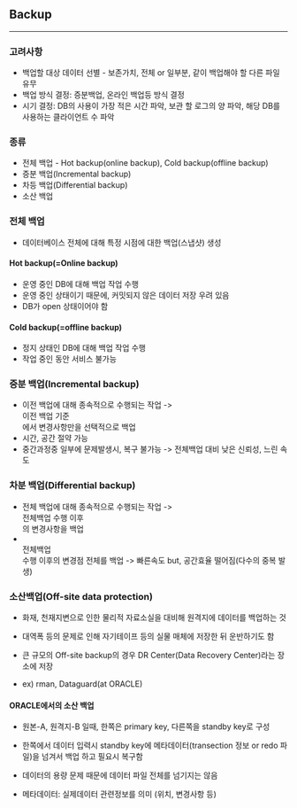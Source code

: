 ## Backup
----------------------------
### 고려사항
* 백업할 대상 데이터 선별 - 보존가치, 전체 or 일부분, 같이 백업해야 할 다른 파일 유무
* 백업 방식 결정: 증분백업, 온라인 백업등 방식 결정
* 시기 결정: DB의 사용이 가장 적은 시간 파악, 보관 할 로그의 양 파악, 해당 DB를 사용하는 클라이언트 수 파악

### 종류
* 전체 백업 - Hot backup(online backup), Cold backup(offline backup)
* 증분 백업(Incremental backup)
* 차등 백업(Differential backup)
* 소산 백업

### 전체 백업
* 데이터베이스 전체에 대해 특정 시점에 대한 백업(스냅샷) 생성

#### Hot backup(=Online backup)
* 운영 중인 DB에 대해 백업 작업 수행
* 운영 중인 상태이기 때문에, 커밋되지 않은 데이터 저장 우려 있음
* DB가 open 상태이어야 함

#### Cold backup(=offline backup)
* 정지 상태인 DB에 대해 백업 작업 수행
* 작업 중인 동안 서비스 불가능

### 증분 백업(Incremental backup)
* 이전 백업에 대해 종속적으로 수행되는 작업 -> <br>이전 백업 기준</br>에서 변경사항만을 선택적으로 백업
* 시간, 공간 절약 가능
* 중간과정중 일부에 문제발생시, 복구 불가능 -> 전체백업 대비 낮은 신뢰성, 느린 속도

### 차분 백업(Differential backup)
* 전체 백업에 대해 종속적으로 수행되는 작업 -> <br>전체백업 수행 이후</br>의 변경사항을 백업
* <br>전체백업</br> 수행 이후의 변경점 전체를 백업 -> 빠른속도 but, 공간효율 떨어짐(다수의 중복 발생)

### 소산백업(Off-site data protection)
* 화재, 천재지변으로 인한 물리적 자료소실을 대비해 원격지에 데이터를 백업하는 것
* 대역폭 등의 문제로 인해 자기테이프 등의 실물 매체에 저장한 뒤 운반하기도 함
* 큰 규모의 Off-site backup의 경우 DR Center(Data Recovery Center)라는 장소에 저장

* ex) rman, Dataguard(at ORACLE)

#### ORACLE에서의 소산 백업
* 원본-A, 원격지-B 일때, 한쪽은 primary key, 다른쪽을 standby key로 구성
* 한쪽에서 데이터 입력시 standby key에 메타데이터(transection 정보 or redo 파일)을 넘겨서 백업 하고 필요시 복구함
* 데이터의 용량 문제 때문에 데이터 파일 전체를 넘기지는 않음

* 메타데이터: 실제데이터 관련정보를 의미 (위치, 변경사항 등)